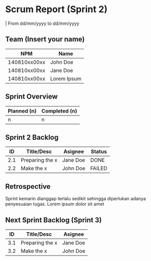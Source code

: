 # Scrum Report (Sprint 2)
| From dd/mm/yyyy to dd/mm/yyyy

## Team (Insert your name)
| NPM           | Name        |
| ------------- |-------------|
| 140810xx00xx  | John Doe    |
| 140810xx00xx  | Jane Doe    |
| 140810xx00xx  | Lorem Ipsum |

## Sprint Overview
| Planned (n)   | Completed (n) |
| ------------- |-------------- |
| n             | n             |

## Sprint 2 Backlog

| ID  | Title/Desc | Asignee | Status |
| --- | ---------- | ------- | ------ |
| 2.1 | Preparing the x | Jane Doe | DONE |
| 2.2 | Make the x | John Doe | FAILED |

## Retrospective 

Sprint kemarin dianggap terlalu sedikit sehingga diperlukan adanya penyesuaian tugas. Lorem ipsum dolor sit amet

## Next Sprint Backlog (Sprint 3)
| ID  | Title/Desc | Asignee | 
| --- | ---------- | ------- | 
| 3.1 | Preparing the x | Jane Doe | 
| 3.2 | Make the x | John Doe | 